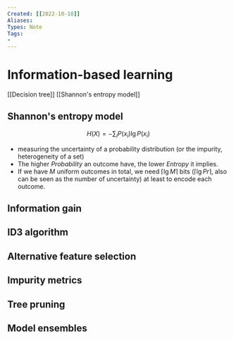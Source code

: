 ```yaml
---
Created: [[2022-10-18]]
Aliases: 
Types: Note
Tags: 
- 
---
```

# Information-based learning
[[Decision tree]]
[[Shannon's entropy model]]
## Shannon's entropy model
$$H(X)=-\sum_iP(x_i)\lg P(x_i)$$
- measuring the uncertainty of a probability distribution (or the impurity, heterogeneity of a set)
- The higher $Probability$ an outcome have, the lower $Entropy$ it implies. 
- If we have $M$ uniform outcomes in total, we need $\lceil\lg M\rceil$ bits ($\lceil\lg Pr\rceil$, also can be seen as the number of uncertainty) at least to encode each outcome. 
## Information gain

## ID3 algorithm

## Alternative feature selection

## Impurity metrics

## Tree pruning

## Model ensembles

